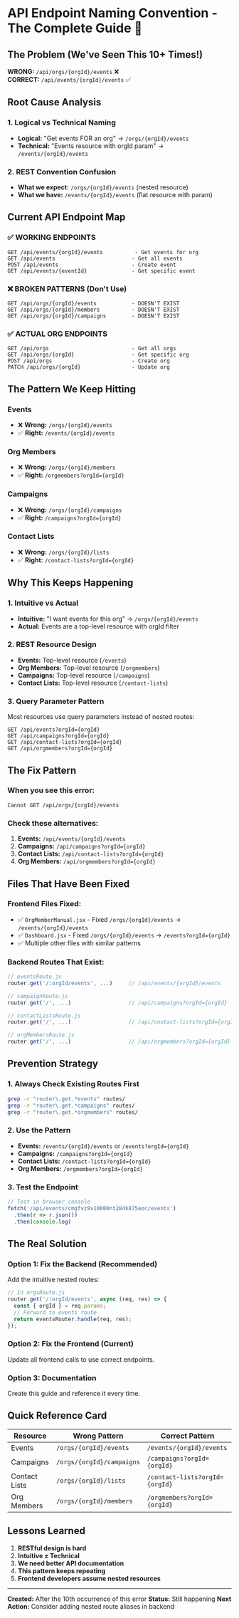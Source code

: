 # API Endpoint Naming Convention - The Complete Guide 🎯

## The Problem (We've Seen This 10+ Times!)
**WRONG:** `/api/orgs/{orgId}/events` ❌  
**CORRECT:** `/api/events/{orgId}/events` ✅

## Root Cause Analysis

### 1. **Logical vs Technical Naming**
- **Logical:** "Get events FOR an org" → `/orgs/{orgId}/events`
- **Technical:** "Events resource with orgId param" → `/events/{orgId}/events`

### 2. **REST Convention Confusion**
- **What we expect:** `/orgs/{orgId}/events` (nested resource)
- **What we have:** `/events/{orgId}/events` (flat resource with param)

## Current API Endpoint Map

### ✅ **WORKING ENDPOINTS**
```
GET /api/events/{orgId}/events          - Get events for org
GET /api/events                        - Get all events
POST /api/events                       - Create event
GET /api/events/{eventId}              - Get specific event
```

### ❌ **BROKEN PATTERNS (Don't Use)**
```
GET /api/orgs/{orgId}/events           - DOESN'T EXIST
GET /api/orgs/{orgId}/members          - DOESN'T EXIST  
GET /api/orgs/{orgId}/campaigns        - DOESN'T EXIST
```

### ✅ **ACTUAL ORG ENDPOINTS**
```
GET /api/orgs                          - Get all orgs
GET /api/orgs/{orgId}                  - Get specific org
POST /api/orgs                         - Create org
PATCH /api/orgs/{orgId}                - Update org
```

## The Pattern We Keep Hitting

### **Events**
- ❌ **Wrong:** `/orgs/{orgId}/events`
- ✅ **Right:** `/events/{orgId}/events`

### **Org Members** 
- ❌ **Wrong:** `/orgs/{orgId}/members`
- ✅ **Right:** `/orgmembers?orgId={orgId}`

### **Campaigns**
- ❌ **Wrong:** `/orgs/{orgId}/campaigns`
- ✅ **Right:** `/campaigns?orgId={orgId}`

### **Contact Lists**
- ❌ **Wrong:** `/orgs/{orgId}/lists`
- ✅ **Right:** `/contact-lists?orgId={orgId}`

## Why This Keeps Happening

### 1. **Intuitive vs Actual**
- **Intuitive:** "I want events for this org" → `/orgs/{orgId}/events`
- **Actual:** Events are a top-level resource with orgId filter

### 2. **REST Resource Design**
- **Events:** Top-level resource (`/events`)
- **Org Members:** Top-level resource (`/orgmembers`) 
- **Campaigns:** Top-level resource (`/campaigns`)
- **Contact Lists:** Top-level resource (`/contact-lists`)

### 3. **Query Parameter Pattern**
Most resources use query parameters instead of nested routes:
```
GET /api/events?orgId={orgId}
GET /api/campaigns?orgId={orgId}
GET /api/contact-lists?orgId={orgId}
GET /api/orgmembers?orgId={orgId}
```

## The Fix Pattern

### **When you see this error:**
```
Cannot GET /api/orgs/{orgId}/events
```

### **Check these alternatives:**
1. **Events:** `/api/events/{orgId}/events`
2. **Campaigns:** `/api/campaigns?orgId={orgId}`
3. **Contact Lists:** `/api/contact-lists?orgId={orgId}`
4. **Org Members:** `/api/orgmembers?orgId={orgId}`

## Files That Have Been Fixed

### **Frontend Files Fixed:**
- ✅ `OrgMemberManual.jsx` - Fixed `/orgs/{orgId}/events` → `/events/{orgId}/events`
- ✅ `Dashboard.jsx` - Fixed `/orgs/{orgId}/events` → `/events?orgId={orgId}`
- ✅ Multiple other files with similar patterns

### **Backend Routes That Exist:**
```javascript
// eventsRoute.js
router.get('/:orgId/events', ...)     // /api/events/{orgId}/events

// campaignRoute.js  
router.get('/', ...)                  // /api/campaigns?orgId={orgId}

// contactListsRoute.js
router.get('/', ...)                  // /api/contact-lists?orgId={orgId}

// orgMembersRoute.js
router.get('/', ...)                  // /api/orgmembers?orgId={orgId}
```

## Prevention Strategy

### 1. **Always Check Existing Routes First**
```bash
grep -r "router\.get.*events" routes/
grep -r "router\.get.*campaigns" routes/
grep -r "router\.get.*orgmembers" routes/
```

### 2. **Use the Pattern**
- **Events:** `/events/{orgId}/events` or `/events?orgId={orgId}`
- **Campaigns:** `/campaigns?orgId={orgId}`
- **Contact Lists:** `/contact-lists?orgId={orgId}`
- **Org Members:** `/orgmembers?orgId={orgId}`

### 3. **Test the Endpoint**
```javascript
// Test in browser console
fetch('/api/events/cmgfvz9v10000nt284k875eoc/events')
  .then(r => r.json())
  .then(console.log)
```

## The Real Solution

### **Option 1: Fix the Backend (Recommended)**
Add the intuitive nested routes:
```javascript
// In orgsRoute.js
router.get('/:orgId/events', async (req, res) => {
  const { orgId } = req.params;
  // Forward to events route
  return eventsRouter.handle(req, res);
});
```

### **Option 2: Fix the Frontend (Current)**
Update all frontend calls to use correct endpoints.

### **Option 3: Documentation**
Create this guide and reference it every time.

## Quick Reference Card

| Resource | Wrong Pattern | Correct Pattern |
|----------|---------------|-----------------|
| Events | `/orgs/{orgId}/events` | `/events/{orgId}/events` |
| Campaigns | `/orgs/{orgId}/campaigns` | `/campaigns?orgId={orgId}` |
| Contact Lists | `/orgs/{orgId}/lists` | `/contact-lists?orgId={orgId}` |
| Org Members | `/orgs/{orgId}/members` | `/orgmembers?orgId={orgId}` |

## Lessons Learned

1. **RESTful design is hard**
2. **Intuitive ≠ Technical**
3. **We need better API documentation**
4. **This pattern keeps repeating**
5. **Frontend developers assume nested resources**

---
**Created:** After the 10th occurrence of this error
**Status:** Still happening
**Next Action:** Consider adding nested route aliases in backend

